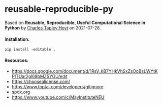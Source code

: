 # reusable-reproducible-py

Based on **Reusable, Reproducible, Useful Computational Science in Python** by [Charles Tapley Hoyt](https://cthoyt.com/) on 2021-07-28.

#### Installation:

```shell
pip install -editable .
```

#### Resources:

* https://docs.google.com/document/d/1RsV_kB7YHkVhSxZsOoBsLWYtKPlTUar2gl68bMZ5YGU/edit
* https://choosealicense.com/
* https://www.toptal.com/developers/gitignore
* spdx.org
* https://www.youtube.com/c/MayInstituteNEU
